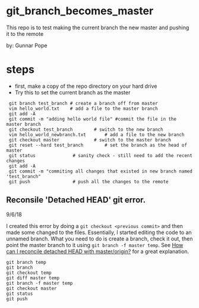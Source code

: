 
# git_branch_becomes_master
This repo is to test making the current branch the new master and pushing it to the remote

by: Gunnar Pope 

# steps
* first, make a copy of the repo directory on your hard drive
* Try this to set the current branch as the master

```
 git branch test_branch # create a branch off from master
 vim hello_world.txt    # add a file to the master branch
 git add -A
 git commit -m "adding hello world file" #commit the file in the master branch
 git checkout test_branch		 # switch to the new branch
 vim hello_world_newbranch.txt		 # add a file to the new branch
 git checkout master			 # switch to the master branch
 git reset --hard test_branch		 # set the branch as the head of master
 git status				 # sanity check - still need to add the recent changes
 git add -A
 git commit -m "commiting all changes that existed in new branch named 'test_branch"
 git push				 # push all the changes to the remote

```

## Reconsile 'Detached HEAD' git error.
9/6/18

I created this error by doing a `git checkout <previous commit>` and then made some changed to the files. Essentially, I started editing the code to an unnamed branch. What you need to do is create a branch, check it out, then point the master branch to it using `git branch -f master temp`. See [How can I reconcile detached HEAD with master/origin?](https://stackoverflow.com/questions/5772192/how-can-i-reconcile-detached-head-with-master-origin) for a great explanation.


```
git branch temp
git branch
git checkout temp 
git diff master temp
git branch -f master temp
git checkout master
git status
git push

```

